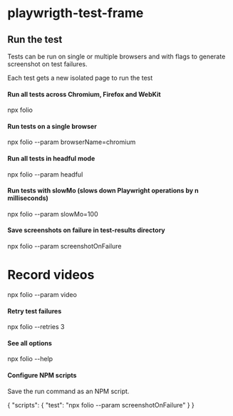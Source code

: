 # playwrigth-test-frame

## Run the test

Tests can be run on single or multiple browsers and with flags to generate screenshot on test failures.

Each test gets a new isolated page to run the test

#### Run all tests across Chromium, Firefox and WebKit

npx folio

#### Run tests on a single browser

npx folio --param browserName=chromium

#### Run all tests in headful mode

npx folio --param headful

#### Run tests with slowMo (slows down Playwright operations by n milliseconds)

npx folio --param slowMo=100

#### Save screenshots on failure in test-results directory

npx folio --param screenshotOnFailure

# Record videos

npx folio --param video

#### Retry test failures

npx folio --retries 3

#### See all options

npx folio --help

#### Configure NPM scripts

Save the run command as an NPM script.

{
"scripts": {
"test": "npx folio --param screenshotOnFailure"
}
}
